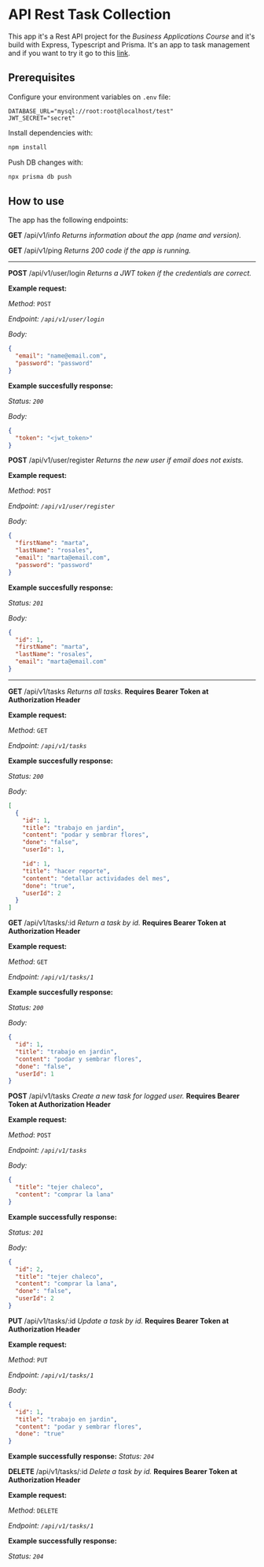 # API Rest Task Collection

This app it's a Rest API project for the *Business Applications Course* and it's build with Express, Typescript and Prisma. It's an app to task management and if you want to try it go to this [link](https://daniela-aedo-eva3.herokuapp.com/api/v1/info).

## Prerequisites

Configure your environment variables on `.env` file:

```text
DATABASE_URL="mysql://root:root@localhost/test"
JWT_SECRET="secret"
```

Install dependencies with:

```bash
npm install
```

Push DB changes with:

```bash
npx prisma db push
```

## How to use

The app has the following endpoints:

**GET** /api/v1/info
*Returns information about the app (name and version).*

**GET** /api/v1/ping
*Returns 200 code if the app is running.*

---

**POST** /api/v1/user/login
*Returns a JWT token if the credentials are correct.*

**Example request:**

*Method*: `POST`

*Endpoint: `/api/v1/user/login`*

*Body:*
```json
{
  "email": "name@email.com",
  "password": "password"
}
```

**Example succesfully response:**

*Status: `200`*

*Body:*
```json
{
  "token": "<jwt_token>"
}
```

**POST** /api/v1/user/register
*Returns the new user if email does not exists.*

**Example request:**

*Method*: `POST`

*Endpoint: `/api/v1/user/register`*

*Body:*
```json	
{
  "firstName": "marta",
  "lastName": "rosales", 
  "email": "marta@email.com",
  "password": "password"
}
```

**Example succesfully response:**

*Status: `201`*

*Body:*
```json
{
  "id": 1,
  "firstName": "marta",
  "lastName": "rosales", 
  "email": "marta@email.com"
}
```

---

**GET** /api/v1/tasks
*Returns all tasks.* **Requires Bearer Token at Authorization Header**

**Example request:**

*Method*: `GET`

*Endpoint: `/api/v1/tasks`*

**Example succesfully response:**

*Status: `200`*

*Body:*
```json
[
  {
    "id": 1,
    "title": "trabajo en jardin",
    "content": "podar y sembrar flores",
    "done": "false",
    "userId": 1,

    "id": 1,
    "title": "hacer reporte",
    "content": "detallar actividades del mes",
    "done": "true",
    "userId": 2
  }
]
```

**GET** /api/v1/tasks/:id
*Return a task by id.* **Requires Bearer Token at Authorization Header**

**Example request:**

*Method*: `GET`

*Endpoint: `/api/v1/tasks/1`*

**Example succesfully response:**

*Status: `200`*

*Body:*
```json
{
  "id": 1,
  "title": "trabajo en jardin",
  "content": "podar y sembrar flores",
  "done": "false",
  "userId": 1
}
```

**POST** /api/v1/tasks
*Create a new task for logged user.* **Requires Bearer Token at Authorization Header**

**Example request:**

*Method*: `POST`

*Endpoint: `/api/v1/tasks`*

*Body:*
```json
{
  "title": "tejer chaleco",
  "content": "comprar la lana"
}
```

**Example successfully response:**

*Status: `201`*

*Body:*
```json
{
  "id": 2,
  "title": "tejer chaleco",
  "content": "comprar la lana",
  "done": "false",
  "userId": 2
}
```

**PUT** /api/v1/tasks/:id
*Update a task by id.* **Requires Bearer Token at Authorization Header**

**Example request:**

*Method*: `PUT`

*Endpoint: `/api/v1/tasks/1`*

*Body:*
```json
{
  "id": 1,
  "title": "trabajo en jardin",
  "content": "podar y sembrar flores",
  "done": "true"
}
```

**Example successfully response:**
*Status: `204`*

**DELETE** /api/v1/tasks/:id
*Delete a task by id.* **Requires Bearer Token at Authorization Header**

**Example request:**

*Method*: `DELETE`

*Endpoint: `/api/v1/tasks/1`*

**Example successfully response:**

*Status: `204`*
